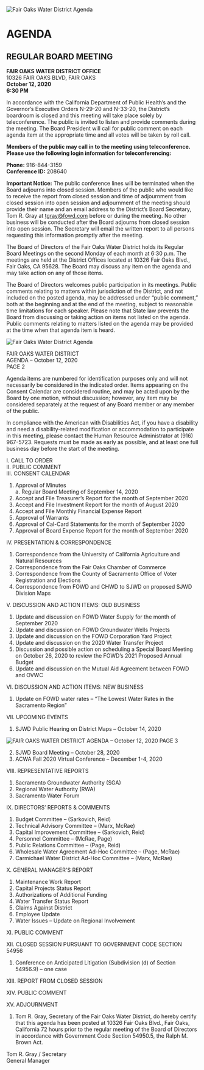 <!-- Page 1 -->
![Fair Oaks Water District Agenda](https://via.placeholder.com/768x993.png?text=Fair+Oaks+Water+District+Agenda)

# AGENDA
## REGULAR BOARD MEETING

**FAIR OAKS WATER DISTRICT OFFICE**  
10326 FAIR OAKS BLVD, FAIR OAKS  
**October 12, 2020**  
**6:30 PM**

In accordance with the California Department of Public Health’s and the Governor’s Executive Orders N-29-20 and N-33-20, the District’s boardroom is closed and this meeting will take place solely by teleconference. The public is invited to listen and provide comments during the meeting. The Board President will call for public comment on each agenda item at the appropriate time and all votes will be taken by roll call.

**Members of the public may call in to the meeting using teleconference. Please use the following login information for teleconferencing:**

**Phone:** 916-844-3159  
**Conference ID:** 208640

**Important Notice:** The public conference lines will be terminated when the Board adjourns into closed session. Members of the public who would like to receive the report from closed session and time of adjournment from closed session into open session and adjournment of the meeting should provide their name and an email address to the District’s Board Secretary, Tom R. Gray at tgray@fowd.com before or during the meeting. No other business will be conducted after the Board adjourns from closed session into open session. The Secretary will email the written report to all persons requesting this information promptly after the meeting.

The Board of Directors of the Fair Oaks Water District holds its Regular Board Meetings on the second Monday of each month at 6:30 p.m. The meetings are held at the District Offices located at 10326 Fair Oaks Blvd., Fair Oaks, CA 95628. The Board may discuss any item on the agenda and may take action on any of those items.

The Board of Directors welcomes public participation in its meetings. Public comments relating to matters within jurisdiction of the District, and not included on the posted agenda, may be addressed under “public comment,” both at the beginning and at the end of the meeting, subject to reasonable time limitations for each speaker. Please note that State law prevents the Board from discussing or taking action on items not listed on the agenda. Public comments relating to matters listed on the agenda may be provided at the time when that agenda item is heard.
<!-- Page 2 -->
![Fair Oaks Water District Agenda](https://via.placeholder.com/768x993.png?text=Fair+Oaks+Water+District+Agenda)

FAIR OAKS WATER DISTRICT  
AGENDA – October 12, 2020  
PAGE 2  

Agenda items are numbered for identification purposes only and will not necessarily be considered in the indicated order. Items appearing on the Consent Calendar are considered routine, and may be acted upon by the Board by one motion, without discussion; however, any item may be considered separately at the request of any Board member or any member of the public.

In compliance with the American with Disabilities Act, if you have a disability and need a disability-related modification or accommodation to participate in this meeting, please contact the Human Resource Administrator at (916) 967-5723. Requests must be made as early as possible, and at least one full business day before the start of the meeting.

I. CALL TO ORDER  
II. PUBLIC COMMENT  
III. CONSENT CALENDAR  
1. Approval of Minutes  
   a. Regular Board Meeting of September 14, 2020  
2. Accept and File Treasurer’s Report for the month of September 2020  
3. Accept and File Investment Report for the month of August 2020  
4. Accept and File Monthly Financial Expense Report  
5. Approval of Warrants  
6. Approval of Cal-Card Statements for the month of September 2020  
7. Approval of Board Expense Report for the month of September 2020  

IV. PRESENTATION & CORRESPONDENCE  
1. Correspondence from the University of California Agriculture and Natural Resources  
2. Correspondence from the Fair Oaks Chamber of Commerce  
3. Correspondence from the County of Sacramento Office of Voter Registration and Elections  
4. Correspondence from FOWD and CHWD to SJWD on proposed SJWD Division Maps  

V. DISCUSSION AND ACTION ITEMS: OLD BUSINESS  
1. Update and discussion on FOWD Water Supply for the month of September 2020  
2. Update and discussion on FOWD Groundwater Wells Projects  
3. Update and discussion on the FOWD Corporation Yard Project  
4. Update and discussion on the 2020 Water Transfer Project  
5. Discussion and possible action on scheduling a Special Board Meeting on October 26, 2020 to review the FOWD’s 2021 Proposed Annual Budget  
6. Update and discussion on the Mutual Aid Agreement between FOWD and OVWC  

VI. DISCUSSION AND ACTION ITEMS: NEW BUSINESS  
1. Update on FOWD water rates – “The Lowest Water Rates in the Sacramento Region”  

VII. UPCOMING EVENTS  
1. SJWD Public Hearing on District Maps – October 14, 2020  
<!-- Page 3 -->
![FAIR OAKS WATER DISTRICT AGENDA – October 12, 2020 PAGE 3](https://via.placeholder.com/768x993.png?text=FAIR+OAKS+WATER+DISTRICT+AGENDA+%E2%80%93+October+12%2C+2020+PAGE+3)

2. SJWD Board Meeting – October 28, 2020  
3. ACWA Fall 2020 Virtual Conference – December 1-4, 2020  

VIII. REPRESENTATIVE REPORTS  
1. Sacramento Groundwater Authority (SGA)  
2. Regional Water Authority (RWA)  
3. Sacramento Water Forum  

IX. DIRECTORS’ REPORTS & COMMENTS  
1. Budget Committee – (Sarkovich, Reid)  
2. Technical Advisory Committee – (Marx, McRae)  
3. Capital Improvement Committee – (Sarkovich, Reid)  
4. Personnel Committee – (McRae, Page)  
5. Public Relations Committee – (Page, Reid)  
6. Wholesale Water Agreement Ad-Hoc Committee – (Page, McRae)  
7. Carmichael Water District Ad-Hoc Committee – (Marx, McRae)  

X. GENERAL MANAGER'S REPORT  
1. Maintenance Work Report  
2. Capital Projects Status Report  
3. Authorizations of Additional Funding  
4. Water Transfer Status Report  
5. Claims Against District  
6. Employee Update  
7. Water Issues – Update on Regional Involvement  

XI. PUBLIC COMMENT  

XII. CLOSED SESSION PURSUANT TO GOVERNMENT CODE SECTION 54956  
1. Conference on Anticipated Litigation (Subdivision (d) of Section 54956.9) – one case  

XIII. REPORT FROM CLOSED SESSION  

XIV. PUBLIC COMMENT  

XV. ADJOURNMENT  

1. Tom R. Gray, Secretary of the Fair Oaks Water District, do hereby certify that this agenda has been posted at 10326 Fair Oaks Blvd., Fair Oaks, California 72 hours prior to the regular meeting of the Board of Directors in accordance with Government Code Section 54950.5, the Ralph M. Brown Act.  

Tom R. Gray / Secretary  
General Manager  
